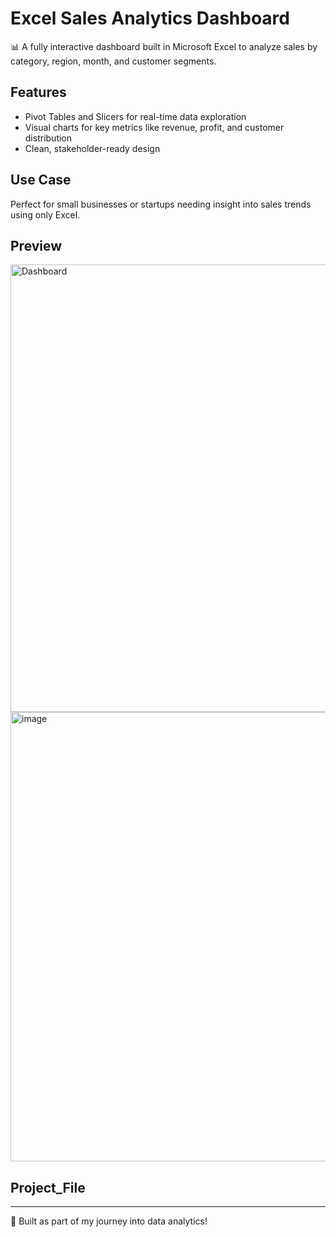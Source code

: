 # Excel Sales Analytics Dashboard

📊 A fully interactive dashboard built in Microsoft Excel to analyze sales by category, region, month, and customer segments.

## Features
- Pivot Tables and Slicers for real-time data exploration
- Visual charts for key metrics like revenue, profit, and customer distribution
- Clean, stakeholder-ready design

## Use Case
Perfect for small businesses or startups needing insight into sales trends using only Excel.

## Preview
<img width="1893" height="716" alt="Dashboard" src="https://github.com/user-attachments/assets/ce78c807-1fdc-413b-a2d2-7c2371f58f14" />
<img width="1897" height="719" alt="image" src="https://github.com/user-attachments/assets/222d94d3-4b2c-4a47-aae2-5d6695a1d9fb" />




## Project_File
<a src="https://1drv.ms/x/c/c2f392bd571b7a3d/ESwoeJkJcLlOk5AW9J1fxMwB2zP9l-4auXHHSvdWHSGTMg?e=EfGQMy">

---

🚀 Built as part of my journey into data analytics!
